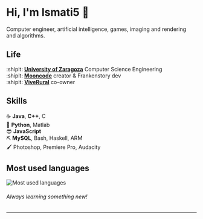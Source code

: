 Hi, I'm Ismati5 :wave:
===================

Computer engineer, artificial intelligence, games, imaging 
and rendering and algorithms.

Life
----

:shipit: [**University of Zaragoza**][ur] Computer Science Engineering  
:shipit: [**Mooncode**][42tm] creator & Frankenstory dev
<br/>
:shipit: [**ViveRural**][ur] co-owner 

[ur]: https://www.unizar.es
[42tm]: https://frankenstory-mooncode.herokuapp.com


Skills
------

:coffee:         **Java**, **C++**, C  
:snake:          **Python**, Matlab  
:sunglasses:     **JavaScript**  
:pick:           **MySQL**, Bash, Haskell, ARM   
:paintbrush:     Photoshop, Premiere Pro, Audacity


Most used languages
------

![Most used languages](https://github-readme-stats.vercel.app/api/top-langs/?username=Ismati5&layout=compact)

###### Always learning something new!


- - -
